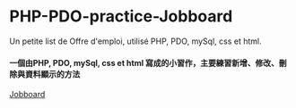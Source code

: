 # PHP-PDO-practice-Jobboard
Un petite list de Offre d'emploi, utilisé PHP, PDO, mySql, css et html. 
#### 一個由PHP, PDO, mySql, css et html 寫成的小習作，主要練習新增、修改、刪除與資料顯示的方法
[Jobboard](http://42.tsuifei.com/Jobboard/)
